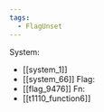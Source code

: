 ```yaml
---
tags:
  - FlagUnset
---
```

System:
- [[system_1]]
- [[system_66]]
Flag:
- [[flag_9476]]
Fn:
- [[t1110_function6]]
